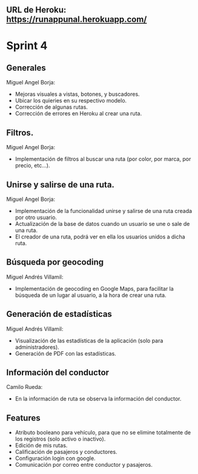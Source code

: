 ## URL de Heroku: https://runappunal.herokuapp.com/

# Sprint 4

## Generales

Miguel Angel Borja:
* Mejoras visuales a vistas, botones, y buscadores.
* Ubicar los quieries en su respectivo modelo.
* Corrección de algunas rutas.
* Corrección de errores en Heroku al crear una ruta.

## Filtros.

Miguel Angel Borja:
* Implementación de filtros al buscar una ruta (por color, por marca, por precio, etc...).

## Unirse y salirse de una ruta.

Miguel Angel Borja:
* Implementación de la funcionalidad unirse y salirse de una ruta creada por otro usuario.
* Actualización de la base de datos cuando un usuario se une o sale de una ruta.
* El creador de una ruta, podrá ver en ella los usuarios unidos a dicha ruta. 

## Búsqueda por geocoding

Miguel Andrés Villamil:
* Implementación de geocoding en Google Maps, para facilitar la búsqueda de un lugar al usuario, a la hora de crear una ruta.

## Generación de estadísticas

Miguel Andrés Villamil:
* Visualización de las estadísticas de la aplicación (solo para administradores).
* Generación de PDF con las estadísticas.

## Información del conductor

Camilo Rueda:
* En la información de ruta se observa la información del conductor.

## Features

* Atributo booleano para vehículo, para que no se elimine totalmente de los registros (solo activo o inactivo).
* Edición de mis rutas.
* Calificación de pasajeros y conductores.
* Configuración login con google.
* Comunicación por correo entre conductor y pasajeros.